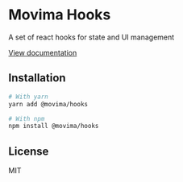 # Movima Hooks

A set of react hooks for state and UI management

[View documentation](https://movima.dev/)

## Installation

```bash
# With yarn
yarn add @movima/hooks

# With npm
npm install @movima/hooks
```

## License

MIT
